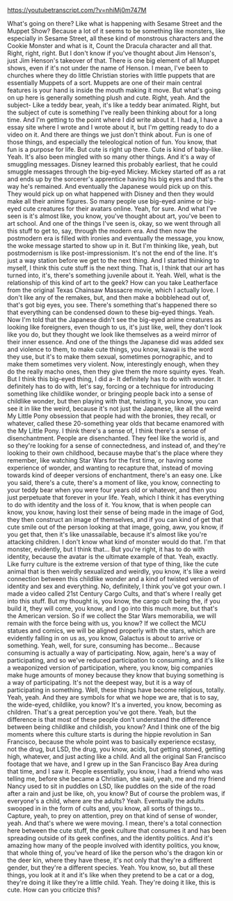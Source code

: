 https://youtubetranscript.com/?v=nhiMj0m747M

 What's going on there? Like what is happening with Sesame Street and the Muppet Show? Because a lot of it seems to be something like monsters, like especially in Sesame Street, all these kind of monstrous characters and the Cookie Monster and what is it, Count the Dracula character and all that. Right, right, right. But I don't know if you've thought about Jim Henson's, just Jim Henson's takeover of that. There is one big element of all Muppet shows, even if it's not under the name of Henson. I mean, I've been to churches where they do little Christian stories with little puppets that are essentially Muppets of a sort. Muppets are one of their main central features is your hand is inside the mouth making it move. But what's going on up here is generally something plush and cute. Right, yeah. And the subject- Like a teddy bear, yeah, it's like a teddy bear animated. Right, but the subject of cute is something I've really been thinking about for a long time. And I'm getting to the point where I did write about it. I had a, I have a essay site where I wrote and I wrote about it, but I'm getting ready to do a video on it. And there are things we just don't think about. Fun is one of those things, and especially the teleological notion of fun. You know, that fun is a purpose for life. But cute is right up there. Cute is kind of baby-like. Yeah. It's also been mingled with so many other things. And it's a way of smuggling messages. Disney learned this probably earliest, that he could smuggle messages through the big-eyed Mickey. Mickey started off as a rat and ends up by the sorcerer's apprentice having his big eyes and that's the way he's remained. And eventually the Japanese would pick up on this. They would pick up on what happened with Disney and then they would make all their anime figures. So many people use big-eyed anime or big-eyed cute creatures for their avatars online. Yeah, for sure. And what I've seen is it's almost like, you know, you've thought about art, you've been to art school. And one of the things I've seen is, okay, so we went through all this stuff to get to, say, through the modern era. And then now the postmodern era is filled with ironies and eventually the message, you know, the woke message started to show up in it. But I'm thinking like, yeah, but postmodernism is like post-impressionism. It's not the end of the line. It's just a way station before we get to the next thing. And I started thinking to myself, I think this cute stuff is the next thing. That is, I think that our art has turned into, it's, there's something juvenile about it. Yeah. Well, what is the relationship of this kind of art to the geek? How can you take Leatherface from the original Texas Chainsaw Massacre movie, which I actually love. I don't like any of the remakes, but, and then make a bobblehead out of, that's got big eyes, you see. There's something that's happened there so that everything can be condensed down to these big-eyed things. Yeah. Now I'm told that the Japanese didn't see the big-eyed anime creatures as looking like foreigners, even though to us, it's just like, well, they don't look like you do, but they thought we look like themselves as a weird mirror of their inner essence. And one of the things the Japanese did was added sex and violence to them, to make cute things, you know, kawaii is the word they use, but it's to make them sexual, sometimes pornographic, and to make them sometimes very violent. Now, interestingly enough, when they do the really macho ones, then they give them the more squinty eyes. Yeah. But I think this big-eyed thing, I did a- It definitely has to do with wonder. It definitely has to do with, let's say, forcing or a technique for introducing something like childlike wonder, or bringing people back into a sense of childlike wonder, but then playing with that, twisting it, you know, you can see it in like the weird, because it's not just the Japanese, like all the weird My Little Pony obsession that people had with the bronies, they recall, or whatever, called these 20-something year olds that became enamored with the My Little Pony. I think there's a sense of, I think there's a sense of disenchantment. People are disenchanted. They feel like the world is, and so they're looking for a sense of connectedness, and instead of, and they're looking to their own childhood, because maybe that's the place where they remember, like watching Star Wars for the first time, or having some experience of wonder, and wanting to recapture that, instead of moving towards kind of deeper versions of enchantment, there's an easy one. Like you said, there's a cute, there's a moment of like, you know, connecting to your teddy bear when you were four years old or whatever, and then you just perpetuate that forever in your life. Yeah, which I think it has everything to do with identity and the loss of it. You know, that is when people can know, you know, having lost their sense of being made in the image of God, they then construct an image of themselves, and if you can kind of get that cute smile out of the person looking at that image, going, aww, you know, if you get that, then it's like unassailable, because it's almost like you're attacking children. I don't know what kind of monster would do that. I'm that monster, evidently, but I think that... But you're right, it has to do with identity, because the avatar is the ultimate example of that. Yeah, exactly. Like furry culture is the extreme version of that type of thing, like the cute animal that is then weirdly sexualized and weirdly, you know, it's like a weird connection between this childlike wonder and a kind of twisted version of identity and sex and everything. No, definitely, I think you've got your own. I made a video called 21st Century Cargo Cults, and that's where I really get into this stuff. But my thought is, you know, the cargo cult being the, if you build it, they will come, you know, and I go into this much more, but that's the American version. So if we collect the Star Wars memorabilia, we will remain with the force being with us, you know? If we collect the MCU statues and comics, we will be aligned properly with the stars, which are evidently falling in on us as, you know, Galactus is about to arrive or something. Yeah, well, for sure, consuming has become... Because consuming is actually a way of participating. Now, again, here's a way of participating, and so we've reduced participation to consuming, and it's like a weaponized version of participation, where, you know, big companies make huge amounts of money because they know that buying something is a way of participating. It's not the deepest way, but it is a way of participating in something. Well, these things have become religious, totally. Yeah, yeah. And they are symbols for what we hope we are, that is to say, the wide-eyed, childlike, you know? It's a inverted, you know, becoming as children. That's a great perception you've got there. Yeah, but the difference is that most of these people don't understand the difference between being childlike and childish, you know? And I think one of the big moments where this culture starts is during the hippie revolution in San Francisco, because the whole point was to basically experience ecstasy, not the drug, but LSD, the drug, you know, acids, but getting stoned, getting high, whatever, and just acting like a child. And all the original San Francisco footage that we have, and I grew up in the San Francisco Bay Area during that time, and I saw it. People essentially, you know, I had a friend who was telling me, before she became a Christian, she said, yeah, me and my friend Nancy used to sit in puddles on LSD, like puddles on the side of the road after a rain and just be like, oh, you know? But of course the problem was, if everyone's a child, where are the adults? Yeah. Eventually the adults swooped in in the form of cults and, you know, all sorts of things to... Capture, yeah, to prey on attention, prey on that kind of sense of wonder, yeah. And that's where we were moving. I mean, there's a total connection here between the cute stuff, the geek culture that consumes it and has been spreading outside of its geek confines, and the identity politics. And it's amazing how many of the people involved with identity politics, you know, that whole thing of, you've heard of like the person who's the dragon kin or the deer kin, where they have these, it's not only that they're a different gender, but they're a different species. Yeah. You know, so, but all these things, you look at it and it's like when they pretend to be a cat or a dog, they're doing it like they're a little child. Yeah. They're doing it like, this is cute. How can you criticize this?